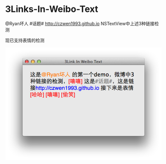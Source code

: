 3Links-In-Weibo-Text
====================

@Ryan坏人 #话题# http://czwen1993.github.io NSTextView中上述3种链接检测

现已支持表情的检测

![image](ScreenShot.png)